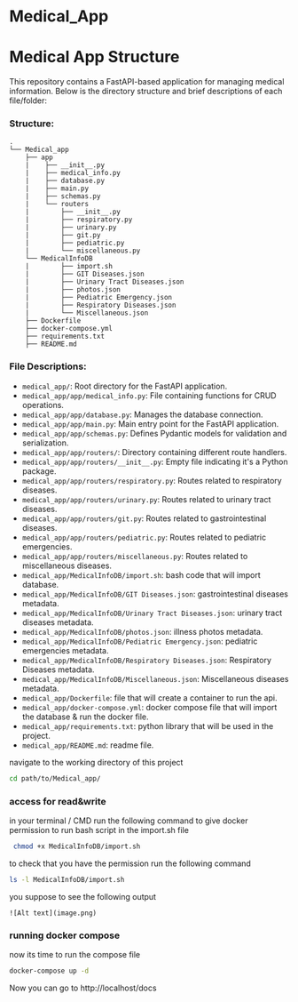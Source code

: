 # Medical_App

# Medical App Structure

This repository contains a FastAPI-based application for managing medical information. Below is the directory structure and brief descriptions of each file/folder:
### Structure:
```
.
└── Medical_app
    ├── app
    |    ├── __init__.py  
    |    ├── medical_info.py  
    |    ├── database.py 
    |    ├── main.py  
    |    ├── schemas.py  
    |    └── routers
    |        ├── __init__.py  
    |        ├── respiratory.py  
    |        ├── urinary.py  
    |        ├── git.py  
    |        ├── pediatric.py  
    |        └── miscellaneous.py  
    └── MedicalInfoDB
    |        ├── import.sh  
    |        ├── GIT Diseases.json  
    |        ├── Urinary Tract Diseases.json  
    |        ├── photos.json  
    |        ├── Pediatric Emergency.json  
    |        ├── Respiratory Diseases.json  
    |        └── Miscellaneous.json  
    ├── Dockerfile 
    ├── docker-compose.yml 
    ├── requirements.txt 
    ├── README.md
```
### File Descriptions:

- `medical_app/`: Root directory for the FastAPI application.
- `medical_app/app/medical_info.py`: File containing functions for CRUD operations.
- `medical_app/app/database.py`: Manages the database connection.
- `medical_app/app/main.py`: Main entry point for the FastAPI application.
- `medical_app/app/schemas.py`: Defines Pydantic models for validation and serialization.
- `medical_app/app/routers/`: Directory containing different route handlers.
- `medical_app/app/routers/__init__.py`: Empty file indicating it's a Python package.
- `medical_app/app/routers/respiratory.py`: Routes related to respiratory diseases.
- `medical_app/app/routers/urinary.py`: Routes related to urinary tract diseases.
- `medical_app/app/routers/git.py`: Routes related to gastrointestinal diseases.
- `medical_app/app/routers/pediatric.py`: Routes related to pediatric emergencies.
- `medical_app/app/routers/miscellaneous.py`: Routes related to miscellaneous diseases.
- `medical_app/MedicalInfoDB/import.sh`: bash code that will import database.
- `medical_app/MedicalInfoDB/GIT Diseases.json`: gastrointestinal diseases metadata.
- `medical_app/MedicalInfoDB/Urinary Tract Diseases.json`: urinary tract diseases metadata.
- `medical_app/MedicalInfoDB/photos.json`: illness photos metadata.
- `medical_app/MedicalInfoDB/Pediatric Emergency.json`: pediatric emergencies metadata.
- `medical_app/MedicalInfoDB/Respiratory Diseases.json`: Respiratory Diseases metadata.
- `medical_app/MedicalInfoDB/Miscellaneous.json`: Miscellaneous diseases metadata.
- `medical_app/Dockerfile`: file that will create a container to run the api.
- `medical_app/docker-compose.yml`: docker compose file that will import the database & run the docker file.
- `medical_app/requirements.txt`: python library that will be used in the project.
- `medical_app/README.md`: readme file.

navigate to the working directory of this project 
```bash
cd path/to/Medical_app/
```
### access for read&write
in your terminal / CMD run the following command to give docker permission to run bash script in the import.sh file
```bash
 chmod +x MedicalInfoDB/import.sh
```
to check that you have the permission run the following command 
```bash
ls -l MedicalInfoDB/import.sh
```
you suppose to see the following output
```
![Alt text](image.png)
```
### running docker compose
now its time to run the compose file
```bash
docker-compose up -d
```
Now you can go to http://localhost/docs